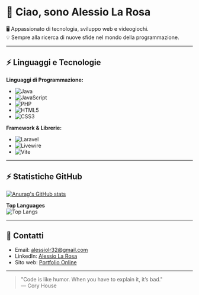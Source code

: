 # 👋 Ciao, sono Alessio La Rosa

🖥️ Appassionato di tecnologia, sviluppo web e videogiochi.  
💡 Sempre alla ricerca di nuove sfide nel mondo della programmazione.

---

## ⚡ Linguaggi e Tecnologie

**Linguaggi di Programmazione:**  
- ![Java](https://img.shields.io/badge/Java-ED8B00?style=flat-square&logo=java&logoColor=white) 
- ![JavaScript](https://img.shields.io/badge/JavaScript-F7DF1E?style=flat-square&logo=javascript&logoColor=black) 
- ![PHP](https://img.shields.io/badge/PHP-777BB4?style=flat-square&logo=php&logoColor=white) 
- ![HTML5](https://img.shields.io/badge/HTML5-E34F26?style=flat-square&logo=html5&logoColor=white) 
- ![CSS3](https://img.shields.io/badge/CSS3-1572B6?style=flat-square&logo=css3&logoColor=white)  

**Framework & Librerie:**  
- ![Laravel](https://img.shields.io/badge/Laravel-FF2D20?style=flat-square&logo=laravel&logoColor=white)
- ![Livewire](https://img.shields.io/badge/Livewire-4E5EE4?style=flat-square&logo=livewire&logoColor=white)    
- ![Vite](https://img.shields.io/badge/Vite-646CFF?style=flat-square&logo=vite&logoColor=white)   

---

## ⚡ Statistiche GitHub

[![Anurag's GitHub stats](https://github-readme-stats.vercel.app/api?username=Alessiolr32)](https://github.com/anuraghazra/github-readme-stats)

**Top Languages**  
![Top Langs](https://github-readme-stats.vercel.app/api/top-langs/?username=Alessiolr32&layout=compact&hide_title=true)

---

## 📧 Contatti

- Email: [alessiolr32@gmail.com](mailto:alessiolr32@gmail.com)
- LinkedIn: [Alessio La Rosa](https://www.linkedin.com/in/alessio-la-rosa-frontenddeveloper/)
- Sito web: [Portfolio Online](https://portfolio-la-rosa-alessio.netlify.app/)

---

> "Code is like humor. When you have to explain it, it’s bad."  
> — Cory House
